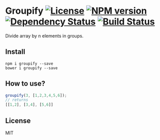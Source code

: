 # Groupify [![License][LicenseIMGURL]][LicenseURL] [![NPM version][NPMIMGURL]][NPMURL] [![Dependency Status][DependencyStatusIMGURL]][DependencyStatusURL] [![Build Status][BuildStatusIMGURL]][BuildStatusURL]

Divide array by n elements in groups.

## Install

```
npm i groupify --save
bower i groupify --save
```

## How to use?

```js
groupify(3, [1,2,3,4,5,6]);
// returns
[[1,2], [3,4], [5,6]]
```

## License

MIT

[NPMIMGURL]:                https://img.shields.io/npm/v/groupify.svg?style=flat
[BuildStatusIMGURL]:        https://img.shields.io/travis/coderaiser/groupify/master.svg?style=flat
[DependencyStatusIMGURL]:   https://img.shields.io/david/coderaiser/groupify.svg?style=flat
[LicenseIMGURL]:            https://img.shields.io/badge/license-MIT-317BF9.svg?style=flat
[NPMURL]:                   https://npmjs.org/package/groupify "npm"
[BuildStatusURL]:           https://travis-ci.org/coderaiser/groupify  "Build Status"
[DependencyStatusURL]:      https://david-dm.org/coderaiser/groupify "Dependency Status"
[LicenseURL]:               https://tldrlegal.com/license/mit-license "MIT License"

